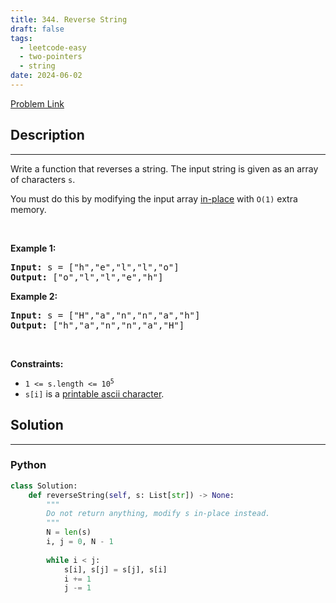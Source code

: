 ```yaml
---
title: 344. Reverse String
draft: false
tags: 
  - leetcode-easy
  - two-pointers
  - string
date: 2024-06-02
---
```


[Problem Link](https://leetcode.com/problems/reverse-string/)

## Description

---
<p>Write a function that reverses a string. The input string is given as an array of characters <code>s</code>.</p>

<p>You must do this by modifying the input array <a href="https://en.wikipedia.org/wiki/In-place_algorithm" target="_blank">in-place</a> with <code>O(1)</code> extra memory.</p>

<p>&nbsp;</p>
<p><strong class="example">Example 1:</strong></p>
<pre><strong>Input:</strong> s = ["h","e","l","l","o"]
<strong>Output:</strong> ["o","l","l","e","h"]
</pre><p><strong class="example">Example 2:</strong></p>
<pre><strong>Input:</strong> s = ["H","a","n","n","a","h"]
<strong>Output:</strong> ["h","a","n","n","a","H"]
</pre>
<p>&nbsp;</p>
<p><strong>Constraints:</strong></p>

<ul>
	<li><code>1 &lt;= s.length &lt;= 10<sup>5</sup></code></li>
	<li><code>s[i]</code> is a <a href="https://en.wikipedia.org/wiki/ASCII#Printable_characters" target="_blank">printable ascii character</a>.</li>
</ul>


## Solution

---
### Python
``` py title='reverse-string'
class Solution:
    def reverseString(self, s: List[str]) -> None:
        """
        Do not return anything, modify s in-place instead.
        """
        N = len(s)
        i, j = 0, N - 1
        
        while i < j:
            s[i], s[j] = s[j], s[i]
            i += 1
            j -= 1
```

